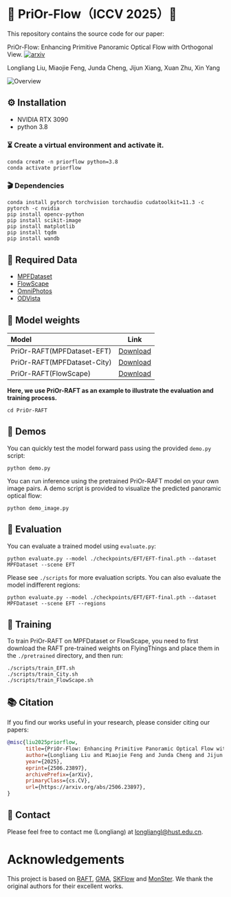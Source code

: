 # 🥳 PriOr-Flow（ICCV 2025）🥳

This repository contains the source code for our paper:

PriOr-Flow: Enhancing Primitive Panoramic Optical Flow with Orthogonal View. <a href="https://arxiv.org/abs/2506.23897"><img src="https://img.shields.io/badge/arXiv-2506.23897-b31b1b?logo=arxiv" alt='arxiv'></a>

Longliang Liu, Miaojie Feng, Junda Cheng, Jijun Xiang, Xuan Zhu, Xin Yang

![Overview](./PriOr-RAFT/media/PriOr-RAFT.png)

## ⚙️ Installation
* NVIDIA RTX 3090
* python 3.8

### ⏳ Create a virtual environment and activate it.

```Shell
conda create -n priorflow python=3.8
conda activate priorflow
```

### 🎬 Dependencies
```Shell
conda install pytorch torchvision torchaudio cudatoolkit=11.3 -c pytorch -c nvidia
pip install opencv-python
pip install scikit-image
pip install matplotlib 
pip install tqdm
pip install wandb
```

## 💾 Required Data

* [MPFDataset](https://github.com/HenryLee0314/ECCV2022-MPF-net)
* [FlowScape](https://github.com/MasterHow/PanoFlow)
* [OmniPhotos](https://github.com/cr333/OmniPhotos)
* [ODVista](https://github.com/Omnidirectional-video-group/ODVista)

## 🧬 Model weights

| Model                       |          Link          |
|:----------------------------|:----------------------:|
| PriOr-RAFT(MPFDataset-EFT)  | [Download](https://drive.google.com/file/d/1QJuBMlPR1IZsqf__SO9E5YIxGKPKanC6/view?usp=drive_link) |
| PriOr-RAFT(MPFDataset-City) | [Download](https://drive.google.com/file/d/10Npvy3Oea92-pN9jNNKr5Wu3yO6JwQJZ/view?usp=drive_link) |
| PriOr-RAFT(FlowScape)       | [Download](https://drive.google.com/file/d/1xP9tONXOiQelYtNJbgxml4PafenCWVeq/view?usp=drive_link) |

**Here, we use PriOr-RAFT as an example to illustrate the evaluation and training process.**
``` Shell
cd PriOr-RAFT
```

## 🛴 Demos
You can quickly test the model forward pass using the provided `demo.py` script:
``` Shell
python demo.py
```
You can run inference using the pretrained PriOr-RAFT model on your own image pairs. A demo script is provided to visualize the predicted panoramic optical flow:
``` Shell
python demo_image.py
```

## 🧪 Evaluation
You can evaluate a trained model using `evaluate.py`:
``` Shell
python evaluate.py --model ./checkpoints/EFT/EFT-final.pth --dataset MPFDataset --scene EFT
```
Please see `./scripts` for more evaluation scripts.
You can also evaluate the model indifferent regions:
``` Shell
python evaluate.py --model ./checkpoints/EFT/EFT-final.pth --dataset MPFDataset --scene EFT --regions
```

## 🍲 Training
To train PriOr-RAFT on MPFDataset or FlowScape, you need to first download the RAFT pre-trained weights on FlyingThings and place them in the `./pretrained` directory, and then run:

``` Shell
./scripts/train_EFT.sh
./scripts/train_City.sh
./scripts/train_FlowScape.sh
```

## 📚 Citation
If you find our works useful in your research, please consider citing our papers:

```bibtex
@misc{liu2025priorflow,
      title={PriOr-Flow: Enhancing Primitive Panoramic Optical Flow with Orthogonal View}, 
      author={Longliang Liu and Miaojie Feng and Junda Cheng and Jijun Xiang and Xuan Zhu and Xin Yang},
      year={2025},
      eprint={2506.23897},
      archivePrefix={arXiv},
      primaryClass={cs.CV},
      url={https://arxiv.org/abs/2506.23897}, 
}
```

## 📧 Contact
Please feel free to contact me (Longliang) at [longliangl@hust.edu.cn](longliangl@hust.edu.cn).

# Acknowledgements
This project is based on [RAFT](https://github.com/princeton-vl/RAFT), [GMA](https://github.com/zacjiang/GMA), [SKFlow](https://github.com/littlespray/SKFlow) and [MonSter](https://github.com/Junda24/MonSter). We thank the original authors for their excellent works. 
